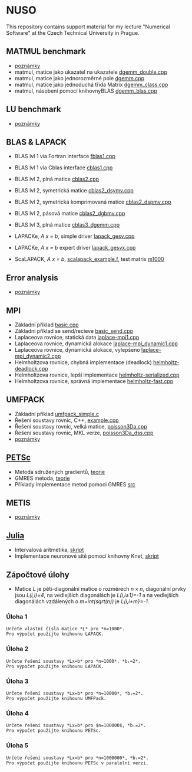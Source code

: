 # NUSO

This repository contains support material for my lecture "Numerical
Software" at the Czech Technical University in Prague. 


## MATMUL benchmark
* [poznámky](notebooks/matmul_benchmark.ipynb)
* matmul, matice jako ukazatel na ukazatele [dgemm_double.cpp](Benchmark/dgemm_doublepp.cpp)
* matmul, matice jako jednorozměrné pole [dgemm.cpp](Benchmark/dgemm.cpp)
* matmul, matice jako jednoduchá třída Matrix [dgemm_class.cpp](Benchmark/dgemm_class.cpp)
* matmul, násobení pomocí knihovnyBLAS [dgemm_blas.cpp](Benchmark/dgemm_blas.cpp)


## LU benchmark
* [poznámky](notebooks/lu_benchmark.ipynb)

## BLAS & LAPACK
* BLAS lvl 1 via Fortran interface [fblas1.cpp](BlasLapack/fblas1.cpp)
* BLAS lvl 1 via Cblas interface [cblas1.cpp](BlasLapack/cblas1.cpp)
* BLAS lvl 2, plná matice [cblas2.cpp](BlasLapack/cblas2.cpp)
* BLAS lvl 2, symetrická matice [cblas2_dsymv.cpp](BlasLapack/cblas2_dsymv.cpp)
* BLAS lvl 2, symetrická komprimovaná matice [cblas2_dspmv.cpp](BlasLapack/cblas2_dspmv.cpp)
* BLAS lvl 2, pásová matice [cblas2_dgbmv.cpp](BlasLapack/cblas2_dgbmv.cpp)
* BLAS lvl 3, plná matice [cblas3_dgemm.cpp](BlasLapack/cblas3_dgemm.cpp)

* LAPACKe, *A x = b*, simple driver [lapack_gesv.cpp](BlasLapack/lapack_gesv.cpp)
* LAPACKe, *A x = b* expert driver [lapack_gesvx.cpp](BlasLapack/lapack_gesvx.cpp)

* ScaLAPACK, *A x = b*, [scalapack_example.f](BlasLapack/scalapack_example.f),
  test matrix [m1000](BlasLapack/m1000)
  
## Error analysis
* [poznámky](notebooks/error_analysis.ipynb)

## MPI
* Základní příklad [basic.cpp](MPI/basic.cpp)
* Základní příklad se send/recieve [basic_send.cpp](MPI/basic_send.cpp)
* Laplaceova rovnice, statická data [laplace-mpi1.cpp](MPI/laplace-mpi1.cpp)
* Laplaceova rovnice, dynamická alokace [laplace-mpi_dynamic1.cpp](MPI/laplace-mpi_dynamic1.cpp)
* Laplaceova rovnice, dynamická alokace, vylepšeno [laplace-mpi_dynamic2.cpp](MPI/laplace-mpi_dynamic2.cpp)
* Helmholtzova rovnice, chybná implementace (deadlock)  [helmholtz-deadlock.cpp](MPI/helmholtz-deadlock.cpp)
* Helmholtzova rovnice, lepší implementace [helmholtz-serialized.cpp](MPI/helmholtz-serialized.cpp)
* Helmholtzova rovnice, správná implementace [helmholtz-fast.cpp](MPI/helmholtz-fast.cpp)

## UMFPACK
* Základní příklad [umfpack_simple.c](Umfpack/umfpack_simple.c)
* Řešení soustavy rovnic, C++,  [example.cpp](Umfpack/example.cpp)
* Řešení soustavy rovnic, velká matice,  [poisson3Da.cpp](Umfpack/poisson3Da.cpp)
* Řešení soustavy rovnic, MKL verze,  [poisson3Da_dss.cpp](Umfpack/poisson3Da_dss.cpp)
* [poznámky](notebooks/sparse_matrix_ordering.ipynb)


## [PETSc](http://www.mcs.anl.gov/petsc)
* Metoda sdružených gradientů, [teorie](notebooks/conjugate_gradients.ipynb)
* GMRES metoda, [teorie](notebooks/gmres.ipynb)
* Příklady implementace metod pomoci GMRES [src](src)

## METIS
* [poznámky](notebooks/spectral_bisection.ipynb)

## [Julia](www.julialang.org)
* Intervalová aritmetika, [skript](notebooks/intervaly.ipynb)
* Implementace neuronové sítě pomocí knihovny Knet, [skript](notebooks/neuronova_sit_1.ipynb)

## Zápočtové úlohy

* Matice *L* je pěti-diagonální matice o rozměrech $n \times n$, 
  diagonální prvky jsou *L(i,i)=4*, 
  na vedlejších diagonálách je *L(i,i±1)=-1* 
  a na vedlejších diagonálách vzdálených o
  *m=int(sqrt(n))* je *L(i,i±m}=-1*.
  
### Úloha 1 
	Určete vlastní čísla matice *L* pro *n=1000*. 
	Pro výpočet použijte knihovnu LAPACK.

### Úloha 2 
	Určete řešení soustavy *Lx=b* pro *n=1000*, *bᵢ=2*. 
	Pro výpočet použijte knihovnu LAPACK.

### Úloha 3 
	Určete řešení soustavy *Lx=b* pro *n=10000*, *bᵢ=2*. 
	Pro výpočet použijte knihovnu UMFPack.

### Úloha 4 
	Určete řešení soustavy *Lx=b* pro $n=100000$, *bᵢ=2*. 
	Pro výpočet použijte knihovnu PETSc.

### Úloha 5 
	Určete řešení soustavy *Lx=b* pro *n=1000000*, *bᵢ=2*. 
	Pro výpočet použijte knihovnu PETSc v paralelní verzi.
